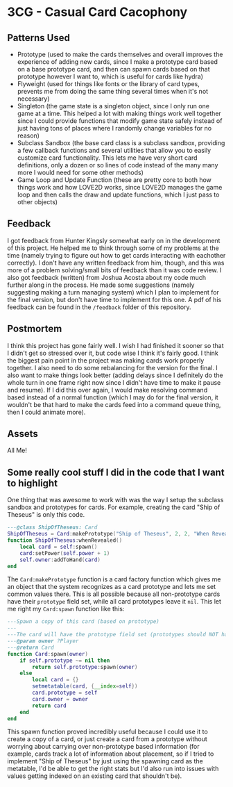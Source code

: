 # 3CG - Casual Card Cacophony

## Patterns Used
- Prototype (used to make the cards themselves and overall improves the experience of adding new cards, since I make a prototype card based on a base prototype card, and then can spawn cards based on that prototype however I want to, which is useful for cards like hydra)
- Flyweight (used for things like fonts or the library of card types, prevents me from doing the same thing several times when it's not necessary)
- Singleton (the game state is a singleton object, since I only run one game at a time. This helped a lot with making things work well together since I could provide functions that modify game state safely instead of just having tons of places where I randomly change variables for no reason)
- Subclass Sandbox (the base card class is a subclass sandbox, providing a few callback functions and several utilities that allow you to easily customize card functionality. This lets me have very short card definitions, only a dozen or so lines of code instead of the many many more I would need for some other methods)
- Game Loop and Update Function (these are pretty core to both how things work and how LOVE2D works, since LOVE2D manages the game loop and then calls the draw and update functions, which I just pass to other objects)

## Feedback
I got feedback from Hunter Kingsly somewhat early on in the development of this project. He helped me to think through some of my problems at the time (namely trying to figure out how to get cards interacting with eachother correctly). I don't have any written feedback from him, though, and this was more of a problem solving/small bits of feedback than it was code review.
I also got feedback (written) from Joshua Acosta about my code much further along in the process. He made some suggestions (namely suggesting making a turn managing system) which I plan to implement for the final version, but don't have time to implement for this one. A pdf of his feedback can be found in the `/feedback` folder of this repository.

## Postmortem
I think this project has gone fairly well. I wish I had finished it sooner so that I didn't get so stressed over it, but code wise I think it's fairly good. I think the biggest pain point in the project was making cards work properly together. I also need to do some rebalancing for the version for the final. I also want to make things look better (adding delays since I definitely do the whole turn in one frame right now since I didn't have time to make it pause and resume). If I did this over again, I would make resolving command based instead of a normal function (which I may do for the final version, it wouldn't be that hard to make the cards feed into a command queue thing, then I could animate more).

## Assets
All Me!



## Some really cool stuff I did in the code that I want to highlight
One thing that was awesome to work with was the way I setup the subclass sandbox and prototypes for cards. For example, creating the card "Ship of Theseus" is only this code.
```lua
---@class ShipOfTheseus: Card
ShipOfTheseus = Card:makePrototype("Ship of Theseus", 2, 2, "When Revealed: Add a copy with +1 power to your hand.")
function ShipOfTheseus:whenRevealed()
    local card = self:spawn()
    card:setPower(self.power + 1)
    self.owner:addToHand(card)
end
```

The `Card:makePrototype` function is a card factory function which gives me an object that the system recognizes as a card prototype and lets me set common values there.
This is all possible because all non-prototype cards have their `prototype` field set, while all card prototypes leave it `nil`. This let me right my `Card:spawn` function like this:
```lua
---Spawn a copy of this card (based on prototype)
---
---The card will have the prototype field set (prototypes should NOT have this set)
---@param owner ?Player
---@return Card
function Card:spawn(owner)
    if self.prototype ~= nil then
        return self.prototype:spawn(owner)
    else
        local card = {}
        setmetatable(card, {__index=self})
        card.prototype = self
        card.owner = owner
        return card
    end
end
```

This spawn function proved incredibly useful because I could use it to create a copy of a card, or just create a card from a prototype without worrying about carrying over non-prototype based information (for example, cards track a lot of information about placement, so if I tried to implement "Ship of Theseus" by just using the spawning card as the metatable, I'd be able to get the right stats but I'd also run into issues with values getting indexed on an existing card that shouldn't be).

